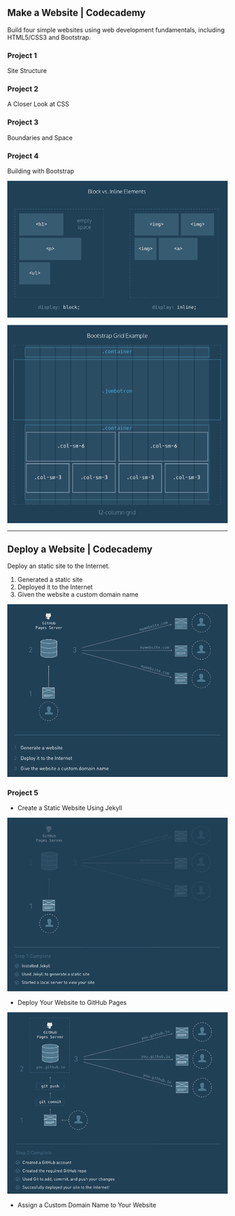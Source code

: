 ## Make a Website | Codecademy

Build four simple websites using web development fundamentals, including HTML5/CSS3 and Bootstrap.

### Project 1

Site Structure


### Project 2

A Closer Look at CSS

### Project 3

Boundaries and Space

### Project 4

Building with Bootstrap

![Display: Block v.s. inline](./images/block_vs_inline.png "Block v.s. inline")

![Bootstrap Grid Example](./images/bootstrap_grid_example.png "Bootstrap Grid Example")

---

## Deploy a Website | Codecademy

Deploy an static site to the Internet.

1. Generated a static site
2. Deployed it to the Internet
3. Given the website a custom domain name

![Deploying: Overview](./images/Deploy_overview.png)

### Project 5

* Create a Static Website Using Jekyll

![Deploying: Review](./images/Deploy_review.png)

* Deploy Your Website to GitHub Pages

![Deploying: GitHub Pages](./images/Deploy_github.png)

* Assign a Custom Domain Name to Your Website

